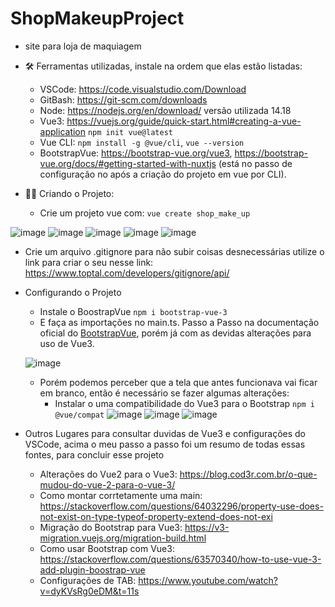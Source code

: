 # ShopMakeupProject
- site para loja de maquiagem

- :hammer_and_wrench: Ferramentas utilizadas, instale na ordem que elas estão listadas: 
  - VSCode: https://code.visualstudio.com/Download
  - GitBash: https://git-scm.com/downloads
  - Node: https://nodejs.org/en/download/ versão utilizada 14.18 
  - Vue3:  https://vuejs.org/guide/quick-start.html#creating-a-vue-application ```npm init vue@latest```
  - Vue CLI: ```npm install -g @vue/cli```, ```vue --version```
  - BootstrapVue: https://bootstrap-vue.org/vue3, https://bootstrap-vue.org/docs/#getting-started-with-nuxtjs (está no passo de configuração no após a criação do projeto em vue por CLI).
 
- :construction_worker_woman:	 Criando o Projeto:
  - Crie um projeto vue com: ```vue create shop_make_up ```

![image](https://user-images.githubusercontent.com/47541659/215292046-59a59814-0f75-40b0-9eff-16b2955369bc.png)
![image](https://user-images.githubusercontent.com/47541659/215292164-0adddad5-8d5f-4b8b-9ac2-721f94ee1c7d.png)
![image](https://user-images.githubusercontent.com/47541659/215292227-a53cd105-4ddd-4a39-b8b8-c09b0eb17441.png)
![image](https://user-images.githubusercontent.com/47541659/215292490-1f577211-5cf6-4e8b-9352-53cdc9de5cd3.png)
![image](https://user-images.githubusercontent.com/47541659/215292856-a260dceb-27b0-40e8-9258-5f3ab6c3f7d9.png)
  - Crie um arquivo .gitignore para não subir coisas desnecessárias utilize o link para criar o seu nesse link: https://www.toptal.com/developers/gitignore/api/

- Configurando o Projeto
  - Instale o BoostrapVue ```npm i bootstrap-vue-3```
  - E faça as importações no main.ts. Passo a Passo na documentação oficial do [BootstrapVue](https://bootstrap-vue.org/docs#getting-started), porém já com as devidas alterações para uso de Vue3.
  
  ![image](https://user-images.githubusercontent.com/47541659/215296616-8aa12abd-3886-4f34-a231-38eebc59c9af.png)
  - Porém podemos perceber que a tela que antes funcionava vai ficar em branco, então é necessário se fazer algumas alterações:
     - Instalar o uma compatibilidade do Vue3 para o Bootstrap ```npm i @vue/compat```
     ![image](https://user-images.githubusercontent.com/47541659/215297200-56bbe158-b5a6-4a28-81d9-e48fbf44eb12.png)
     ![image](https://user-images.githubusercontent.com/47541659/215297227-ca818985-afb0-4d22-b3e3-aa3c33f50148.png)
     ![image](https://user-images.githubusercontent.com/47541659/215297238-48ef03df-6d56-4de1-b4df-f41f98c8e2fb.png)



- Outros Lugares para consultar duvidas de Vue3 e configurações do VSCode, acima o meu passo a passo foi um resumo de todas essas fontes, para concluir esse projeto
  - Alterações do Vue2 para o Vue3: https://blog.cod3r.com.br/o-que-mudou-do-vue-2-para-o-vue-3/
  - Como montar corrtetamente uma main: https://stackoverflow.com/questions/64032296/property-use-does-not-exist-on-type-typeof-property-extend-does-not-exi
  - Migração do Bootstrap para Vue3: https://v3-migration.vuejs.org/migration-build.html
  - Como usar Bootstrap com Vue3: https://stackoverflow.com/questions/63570340/how-to-use-vue-3-add-plugin-boostrap-vue
  - Configurações de TAB: https://www.youtube.com/watch?v=dyKVsRg0eDM&t=11s
  
